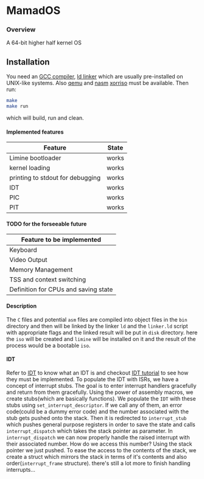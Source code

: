 # MamadOS

### Overview
A 64-bit higher half kernel OS

## Installation
You need an [GCC compiler](https://gcc.gnu.org/), [ld linker](https://www.gnu.org/software/binutils/) 
which are usually pre-installed on UNIX-like systems. Also [qemu](https://www.qemu.org/) and [nasm](https://www.nasm.us/) 
[xorriso](https://www.gnu.org/software/xorriso/) must be available. 
Then run:
```sh
make
make run
```
which will build, run and clean.

#### Implemented features
| Feature | State |
| ------- | -------|
| Limine bootloader | works |
| kernel loading | works |
| printing to stdout for debugging | works |
| IDT | works |
| PIC | works |
| PIT | works |

#### TODO for the forseeable future
| Feature to be implemented |
| ------- |
| Keyboard |
| Video Output |
| Memory Management |
| TSS and context switching |
| Definition for CPUs and saving state |

#### Description
The `C` files and potential `asm` files are compiled into object files in the `bin` 
directory and then will be linked by the linker `ld` and the `linker.ld` script with 
appropriate flags and the linked result will be put in `disk` directory. here the `iso` 
will be created and `limine` will be installed on it and the result of the process would 
be a bootable `iso`.

#### IDT 
Refer to [IDT](https://wiki.osdev.org/Interrupt_Descriptor_Table) to know what an IDT is and checkout 
[IDT tutorial](https://wiki.osdev.org/Interrupts_tutorial) to see how they must be implemented. 
To populate the IDT with ISRs, we have a concept of interrupt stubs. The goal is to enter interrupt handlers 
gracefully and return from them gracefully. Using the power of assembly macros, we create stubs(which are basically functions). 
We populate the `IDT` with these stubs using `set_interrupt_descriptor`. If we call any of them, an error code(could be a dummy error code) 
and the number associated with the stub gets pushed onto the stack. Then it is redirected to `interrupt_stub` which pushes general purpose 
registers in order to save the state and calls `interrupt_dispatch` which takes the stack pointer as parameter. In `interrupt_dispatch` we 
can now properly handle the raised interrupt with their associated number. How do we access this number? Using the stack pointer we just pushed. 
To ease the access to the contents of the stack, we create a struct which mirrors the stack in terms of it's contents and also order(`interrupt_frame` structure).
there's still a lot more to finish handling interrupts...

